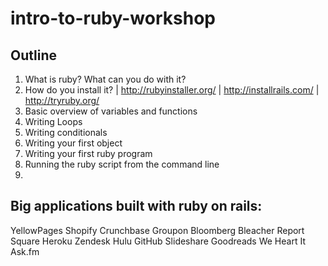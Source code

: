 # intro-to-ruby-workshop

## Outline

1. What is ruby? What can you do with it?
2. How do you install it? | http://rubyinstaller.org/ | http://installrails.com/ | http://tryruby.org/
3. Basic overview of variables and functions
4. Writing Loops
5. Writing conditionals
4. Writing your first object
5. Writing your first ruby program
6. Running the ruby script from the command line
7. 


## Big applications built with ruby on rails:

YellowPages
Shopify
Crunchbase
Groupon
Bloomberg
Bleacher Report
Square
Heroku
Zendesk
Hulu
GitHub
Slideshare
Goodreads
We Heart It
Ask.fm
